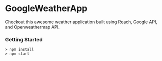 # GoogleWeatherApp

Checkout this awesome weather application built using Reach, Google API, and Openweathermap API. 

### Getting Started

```
> npm install
> npm start
```
